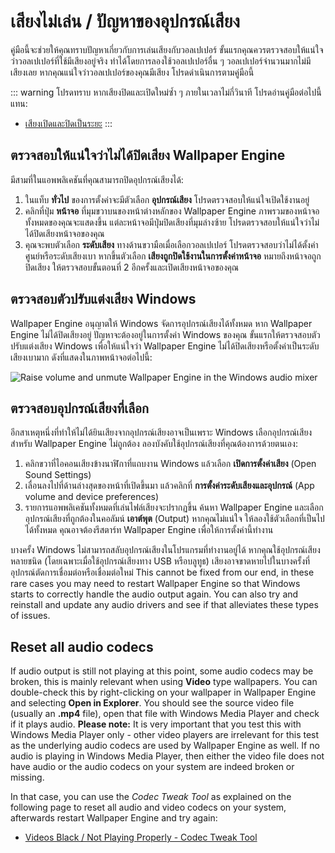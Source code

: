 # เสียงไม่เล่น / ปัญหาของอุปกรณ์เสียง
คู่มือนี้จะช่วยให้คุณทราบปัญหาเกี่ยวกับการเล่นเสียงกับวอลเปเปอร์ ขั้นแรกคุณควรตรวจสอบให้แน่ใจว่าวอลเปเปอร์ที่ใช้มีเสียงอยู่จริง ทำได้โดยการลองใช้วอลเปเปอร์อื่น ๆ วอลเปเปอร์จำนวนมากไม่มีเสียงเลย หากคุณแน่ใจว่าวอลเปเปอร์ของคุณมีเสียง โปรดดำเนินการตามคู่มือนี้

::: warning
โปรดทราบ หากเสียงปิดและเปิดใหม่ซ้ำ ๆ ภายในเวลาไม่กี่วินาที โปรดอ่านคู่มือต่อไปนี้แทน:

* [เสียงเปิดและปิดเป็นระยะ](/audio/intermittent)
:::

## ตรวจสอบให้แน่ใจว่าไม่ได้ปิดเสียง Wallpaper Engine
มีสามที่ในแอพพลิเคชันที่คุณสามารถปิดอุปกรณ์เสียงได้:

1. ในแท็บ **ทั่วไป** ของการตั้งค่าจะมีตัวเลือก **อุปกรณ์เสียง** โปรดตรวจสอบให้แน่ใจเปิดใช้งานอยู่
2. คลิกที่ปุ่ม **หน้าจอ** ที่มุมขวาบนของหน้าต่างหลักของ Wallpaper Engine ภาพรวมของหน้าจอทั้งหมดของคุณจะแสดงขึ้น แต่ละหน้าจอมีปุ่มปิดเสียงที่มุมล่างซ้าย โปรดตรวจสอบให้แน่ใจว่าไม่ได้ปิดเสียงหน้าจอของคุณ
3. คุณจะพบตัวเลือก **ระดับเสียง** ทางด้านขวามือเมื่อเลือกวอลเปเปอร์ โปรดตรวจสอบว่าไม่ได้ตั้งค่าศูนย์หรือระดับเสียงเบา หากขึ้นตัวเลือก **เสียงถูกปิดใช้งานในการตั้งค่าหน้าจอ** หมายถึงหน้าจอถูกปิดเสียง ให้ตรวจสอบขั้นตอนที่ 2 อีกครั้งและเปิดเสียงหน้าจอของคุณ

## ตรวจสอบตัวปรับแต่งเสียง Windows
Wallpaper Engine อนุญาตให้ Windows จัดการอุปกรณ์เสียงได้ทั้งหมด หาก Wallpaper Engine ไม่ได้ปิดเสียงอยู่ ปัญหาจะต้องอยู่ในการตั้งค่า Windows ของคุณ ขั้นแรกให้ตรวจสอบตัวปรับแต่งเสียง Windows เพื่อให้แน่ใจว่า Wallpaper Engine ไม่ได้ปิดเสียงหรือตั้งค่าเป็นระดับเสียงเบามาก ดังที่แสดงในภาพหน้าจอต่อไปนี้:

![Raise volume and unmute Wallpaper Engine in the Windows audio mixer](./audiomixer.png)

## ตรวจสอบอุปกรณ์เสียงที่เลือก
อีกสาเหตุหนึ่งที่ทำให้ไม่ได้ยินเสียงจากอุปกรณ์เสียงอาจเป็นเพราะ Windows เลือกอุปกรณ์เสียงสำหรับ Wallpaper Engine ไม่ถูกต้อง ลองบังคับใช้อุปกรณ์เสียงที่คุณต้องการด้วยตนเอง:

1. คลิกขวาที่ไอคอนเสียงข้างนาฬิกาที่แถบงาน Windows แล้วเลือก **เปิดการตั้งค่าเสียง** (Open Sound Settings)
2. เลื่อนลงไปที่ด้านล่างสุดของหน้าที่เปิดขึ้นมา แล้วคลิกที่ **การตั้งค่าระดับเสียงและอุปกรณ์** (App volume and device preferences)
3. รายการแอพพลิเคชันทั้งหมดที่เล่นไฟล์เสียงจะปรากฏขึ้น ค้นหา Wallpaper Engine และเลือกอุปกรณ์เสียงที่ถูกต้องในคอลัมน์ **เอาต์พุต** (Output) หากคุณไม่แน่ใจ ให้ลองใช้ตัวเลือกที่เป็นไปได้ทั้งหมด คุณอาจต้องรีสตาร์ท Wallpaper Engine เพื่อให้การตั้งค่านี้ทำงาน

บางครั้ง Windows ไม่สามารถสลับอุปกรณ์เสียงในโปรแกรมที่ทำงานอยู่ได้ หากคุณใช้อุปกรณ์เสียงหลายชนิด (โดยเฉพาะเมื่อใช้อุปกรณ์เสียงทาง USB หรือบลูทูธ) เสียงอาจขาดหายไปในบางครั้งที่อุปกรณ์ตัดการเชื่อมต่อหรือเชื่อมต่อใหม่ This cannot be fixed from our end, in these rare cases you may need to restart Wallpaper Engine so that Windows starts to correctly handle the audio output again. You can also try and reinstall and update any audio drivers and see if that alleviates these types of issues.

## Reset all audio codecs

If audio output is still not playing at this point, some audio codecs may be broken, this is mainly relevant when using **Video** type wallpapers. You can double-check this by right-clicking on your wallpaper in Wallpaper Engine and selecting **Open in Explorer**. You should see the source video file (usually an **.mp4** file), open that file with Windows Media Player and check if it plays audio. **Please note:** It is very important that you test this with Windows Media Player only - other video players are irrelevant for this test as the underlying audio codecs are used by Wallpaper Engine as well. If no audio is playing in Windows Media Player, then either the video file does not have audio or the audio codecs on your system are indeed broken or missing.

In that case, you can use the *Codec Tweak Tool* as explained on the following page to reset all audio and video codecs on your system, afterwards restart Wallpaper Engine and try again:

* [Videos Black / Not Playing Properly - Codec Tweak Tool](noshow/notplaying.html#codec-tweak-tool)


